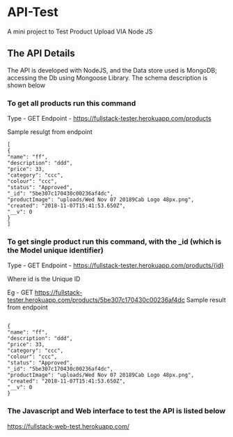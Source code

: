 # API-Test
A mini project to Test Product Upload VIA Node JS

## The API Details

The API is developed with NodeJS, and the Data store used is MongoDB; accessing the Db using Mongoose Library. The schema description is shown below

### To get all products run this command

Type - GET
Endpoint - https://fullstack-tester.herokuapp.com/products

Sample resulgt from endpoint
```
[
{
"name": "ff",
"description": "ddd",
"price": 33,
"category": "ccc",
"colour": "ccc",
"status": "Approved",
"_id": "5be307c170430c00236af4dc",
"productImage": "uploads/Wed Nov 07 20189Cab Logo 48px.png",
"created": "2018-11-07T15:41:53.650Z",
"__v": 0
}
]
```
### To get single product run this command, with the _id (which is the Model unique identifier)

Type - GET
Endpoint - https://fullstack-tester.herokuapp.com/products/{id}

Where id is the Unique ID

Eg - GET https://fullstack-tester.herokuapp.com/products/5be307c170430c00236af4dc
Sample result from endpoint
```

{
"name": "ff",
"description": "ddd",
"price": 33,
"category": "ccc",
"colour": "ccc",
"status": "Approved",
"_id": "5be307c170430c00236af4dc",
"productImage": "uploads/Wed Nov 07 20189Cab Logo 48px.png",
"created": "2018-11-07T15:41:53.650Z",
"__v": 0
}

```
### The Javascript and Web interface to test the API is listed below
https://fullstack-web-test.herokuapp.com/
